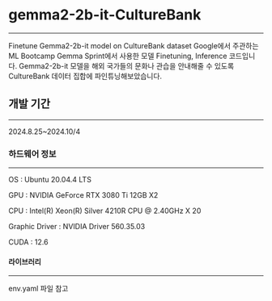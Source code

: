 # gemma2-2b-it-CultureBank
---
Finetune Gemma2-2b-it model on CultureBank dataset
Google에서 주관하는 ML Bootcamp Gemma Sprint에서 사용한 모델 Finetuning, Inference 코드입니다.
Gemma2-2b-it 모델을 해외 국가들의 문화나 관습을 안내해줄 수 있도록
CultureBank 데이터 집합에 파인튜닝해보았습니다.

## 개발 기간
---
2024.8.25~2024.10/4

### 하드웨어 정보
---
OS : Ubuntu 20.04.4 LTS

GPU : NVIDIA GeForce RTX 3080 Ti 12GB X2

CPU : Intel(R) Xeon(R) Silver 4210R CPU @ 2.40GHz X 20

Graphic Driver : NVIDIA Driver 560.35.03

CUDA : 12.6

#### 라이브러리
---
env.yaml 파일 참고
